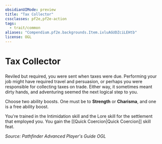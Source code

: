 ```yaml
---
obsidianUIMode: preview
title: "Tax Collector"
cssclasses: pf2e,pf2e-action
tags:
  - trait/common
aliases: "Compendium.pf2e.backgrounds.Item.ixluAGUDZciLEHtb"
license: OGL
---
```

# Tax Collector

### 






Reviled but required, you were sent when taxes were due. Performing your job might have required travel and persuasion, or perhaps you were responsible for collecting taxes on trade. Either way, it sometimes meant dirty hands, and adventuring seemed the next logical step to you.

Choose two ability boosts. One must be to **Strength** or **Charisma**, and one is a free ability boost.

You're trained in the Intimidation skill and the Lore skill for the settlement that employed you. You gain the [[Quick Coercion|Quick Coercion]] skill feat.

*Source: Pathfinder Advanced Player's Guide*
*OGL*